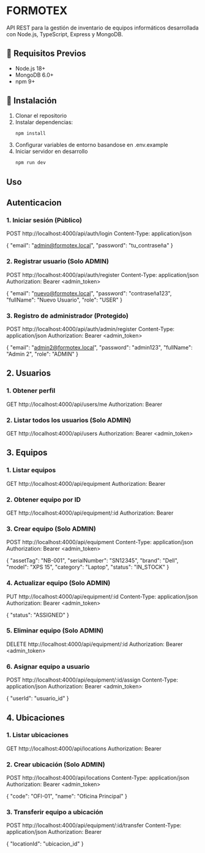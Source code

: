 # FORMOTEX

API REST para la gestión de inventario de equipos informáticos desarrollada con Node.js, TypeScript, Express y MongoDB.

## 🚀 Requisitos Previos

- Node.js 18+
- MongoDB 6.0+
- npm 9+

## 🔧 Instalación

1. Clonar el repositorio
2. Instalar dependencias:
   ```bash
   npm install
   ```
3. Configurar variables de entorno basandose en .env.example
4. Iniciar servidor en desarrollo
    ```bash
   npm run dev
   ```

## Uso

## Autenticacion

### 1. Iniciar sesión (Público)
POST http://localhost:4000/api/auth/login
Content-Type: application/json

{
  "email": "admin@formotex.local",
  "password": "tu_contraseña"
}

### 2. Registrar usuario (Solo ADMIN)
POST http://localhost:4000/api/auth/register
Content-Type: application/json
Authorization: Bearer <admin_token>

{
  "email": "nuevo@formotex.local",
  "password": "contraseña123",
  "fullName": "Nuevo Usuario",
  "role": "USER"
}

### 3. Registro de administrador (Protegido)
POST http://localhost:4000/api/auth/admin/register
Content-Type: application/json
Authorization: Bearer <admin_token>

{
  "email": "admin2@formotex.local",
  "password": "admin123",
  "fullName": "Admin 2",
  "role": "ADMIN"
}

## 2. Usuarios

### 1. Obtener perfil
GET http://localhost:4000/api/users/me
Authorization: Bearer <token>

### 2. Listar todos los usuarios (Solo ADMIN)
GET http://localhost:4000/api/users
Authorization: Bearer <admin_token>

## 3. Equipos

### 1. Listar equipos
GET http://localhost:4000/api/equipment
Authorization: Bearer <token>

### 2. Obtener equipo por ID
GET http://localhost:4000/api/equipment/:id
Authorization: Bearer <token>

### 3. Crear equipo (Solo ADMIN)
POST http://localhost:4000/api/equipment
Content-Type: application/json
Authorization: Bearer <admin_token>

{
  "assetTag": "NB-001",
  "serialNumber": "SN12345",
  "brand": "Dell",
  "model": "XPS 15",
  "category": "Laptop",
  "status": "IN_STOCK"
}

### 4. Actualizar equipo (Solo ADMIN)
PUT http://localhost:4000/api/equipment/:id
Content-Type: application/json
Authorization: Bearer <admin_token>

{
  "status": "ASSIGNED"
}

### 5. Eliminar equipo (Solo ADMIN)
DELETE http://localhost:4000/api/equipment/:id
Authorization: Bearer <admin_token>

### 6. Asignar equipo a usuario
POST http://localhost:4000/api/equipment/:id/assign
Content-Type: application/json
Authorization: Bearer <admin_token>

{
  "userId": "usuario_id"
}


## 4. Ubicaciones

### 1. Listar ubicaciones
GET http://localhost:4000/api/locations
Authorization: Bearer <token>

### 2. Crear ubicación (Solo ADMIN)
POST http://localhost:4000/api/locations
Content-Type: application/json
Authorization: Bearer <admin_token>

{
  "code": "OFI-01",
  "name": "Oficina Principal"
}

### 3. Transferir equipo a ubicación
POST http://localhost:4000/api/equipment/:id/transfer
Content-Type: application/json
Authorization: Bearer <token>

{
  "locationId": "ubicacion_id"
}
